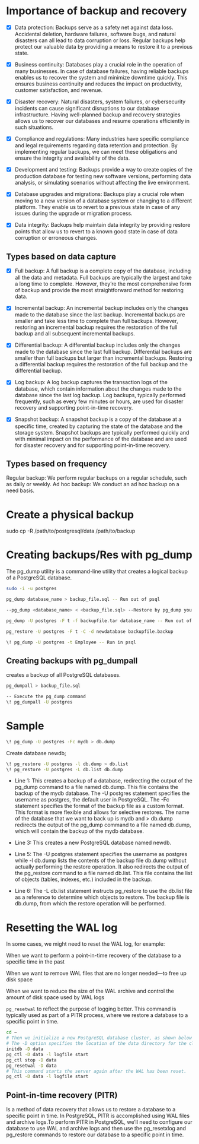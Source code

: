     
# Importance of backup and recovery
    
- [x] Data protection: Backups serve as a safety net against data loss. Accidental deletion, hardware failures, software bugs, and natural disasters can all lead to data corruption or loss. Regular backups help protect our valuable data by providing a means to restore it to a previous state.

- [x] Business continuity: Databases play a crucial role in the operation of many businesses. In case of database failures, having reliable backups enables us to recover the system and minimize downtime quickly. This ensures business continuity and reduces the impact on productivity, customer satisfaction, and revenue.

- [x] Disaster recovery: Natural disasters, system failures, or cybersecurity incidents can cause significant disruptions to our database infrastructure. Having well-planned backup and recovery strategies allows us to recover our databases and resume operations efficiently in such situations.

- [x] Compliance and regulations: Many industries have specific compliance and legal requirements regarding data retention and protection. By implementing regular backups, we can meet these obligations and ensure the integrity and availability of the data.

- [x] Development and testing: Backups provide a way to create copies of the production database for testing new software versions, performing data analysis, or simulating scenarios without affecting the live environment.

- [x] Database upgrades and migrations: Backups play a crucial role when moving to a new version of a database system or changing to a different platform. They enable us to revert to a previous state in case of any issues during the upgrade or migration process.

- [x] Data integrity: Backups help maintain data integrity by providing restore points that allow us to revert to a known good state in case of data corruption or erroneous changes.

## Types based on data capture    

- [x] Full backup: A full backup is a complete copy of the database, including all the data and metadata. Full backups are typically the largest and take a long time to complete. However, they’re the most comprehensive form of backup and provide the most straightforward method for restoring data.

- [x] Incremental backup: An incremental backup includes only the changes made to the database since the last backup. Incremental backups are smaller and take less time to complete than full backups. However, restoring an incremental backup requires the restoration of the full backup and all subsequent incremental backups.

- [x] Differential backup: A differential backup includes only the changes made to the database since the last full backup. Differential backups are smaller than full backups but larger than incremental backups. Restoring a differential backup requires the restoration of the full backup and the differential backup.

- [x] Log backup: A log backup captures the transaction logs of the database, which contain information about the changes made to the database since the last log backup. Log backups, typically performed frequently, such as every few minutes or hours, are used for disaster recovery and supporting point-in-time recovery.

- [x] Snapshot backup: A snapshot backup is a copy of the database at a specific time, created by capturing the state of the database and the storage system. Snapshot backups are typically performed quickly and with minimal impact on the performance of the database and are used for disaster recovery and for supporting point-in-time recovery.

## Types based on frequency    
Regular backup: We perform regular backups on a regular schedule, such as daily or weekly.
Ad hoc backup: We conduct an ad hoc backup on a need basis.

# Create a physical backup

sudo cp -R /path/to/postgresql/data /path/to/backup

# Creating backups/Res with pg_dump
The pg_dump utility is a command-line utility that creates a logical backup of a PostgreSQL database. 

```bash
sudo -i -u postgres
```
```bash
pg_dump database_name > backup_file.sql -- Run out of psql

--pg_dump <database_name> < <backup_file.sql> --Restore by pg_dump you can use also pg_restore

pg_dump -U postgres -F t -f backupfile.tar database_name -- Run out of psql 

pg_restore -U postgres -F t -C -d newdatabase backupfile.backup

\! pg_dump -U postgres -t Employee -- Run in psql
```

## Creating backups with pg_dumpall
creates a backup of all PostgreSQL databases.

```bash
pg_dumpall > backup_file.sql
```

```bash
-- Execute the pg_dump command
\! pg_dumpall -U postgres
```

# Sample

```bash
\! pg_dump -U postgres -Fc mydb > db.dump
```

Create database newdb;

```bash
\! pg_restore -U postgres -l db.dump > db.list
\! pg_restore -U postgres -L db.list db.dump
```

- Line 1: This creates a backup of a database, redirecting the output of the pg_dump command to a file named db.dump. This file contains the backup of the mydb database. The -U postgres statement specifies the username as postgres, the default user in PostgreSQL. The -Fc statement specifies the format of the backup file as a custom format. This format is more flexible and allows for selective restores. The name of the database that we want to back up is mydb and > db.dump redirects the output of the pg_dump command to a file named db.dump, which will contain the backup of the mydb database.

- Line 3: This creates a new PostgreSQL database named newdb.

- Line 5: The -U postgres statement specifies the username as postgres while -l db.dump lists the contents of the backup file db.dump without actually performing the restore operation. It also redirects the output of the pg_restore command to a file named db.list. This file contains the list of objects (tables, indexes, etc.) included in the backup.

- Line 6: The -L db.list statement instructs pg_restore to use the db.list file as a reference to determine which objects to restore. The backup file is db.dump, from which the restore operation will be performed.

# Resetting the WAL log
In some cases, we might need to reset the WAL log, for example:

When we want to perform a point-in-time recovery of the database to a specific time in the past

When we want to remove WAL files that are no longer needed—to free up disk space

When we want to reduce the size of the WAL archive and control the amount of disk space used by WAL logs

`pg_resetwal` to reflect the purpose of logging better. This command is typically used as part of a PITR process, where we restore a database to a specific point in time.

```bash
cd ~
# Then we initialize a new PostgreSQL database cluster, as shown below
# The -D option specifies the location of the data directory for the cluster.
initdb -D data
pg_ctl -D data -l logfile start
pg_ctl stop -D data
pg_resetwal -D data
# This command starts the server again after the WAL has been reset.
pg_ctl -D data -l logfile start
```

## Point-in-time recovery (PITR) 
Is a method of data recovery that allows us to restore a database to a specific point in time. In PostgreSQL, PITR is accomplished using WAL files and archive logs.To perform PITR in PostgreSQL, we’ll need to configure our database to use WAL and archive logs and then use the pg_resetxlog and pg_restore commands to restore our database to a specific point in time.

